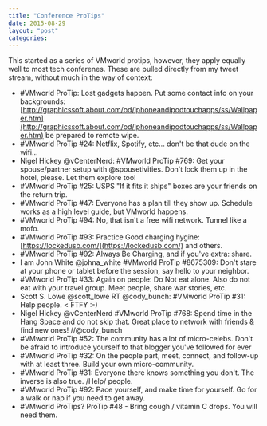 ```yaml
---
title: "Conference ProTips"
date: 2015-08-29
layout: "post"
categories: 
---
```


This started as a series of VMworld protips, however, they apply equally well to most tech conferenes. These are pulled directly from my tweet stream, without much in the way of context:

- #VMworld ProTip: Lost gadgets happen. Put some contact info on your backgrounds: [http://graphicssoft.about.com/od/iphoneandipodtouchapps/ss/Wallpaper.htm](http://graphicssoft.about.com/od/iphoneandipodtouchapps/ss/Wallpaper.htm) be prepared to remote wipe.
- #VMworld ProTip #24: Netflix, Spotify, etc... don't be that dude on the wifi...
- Nigel Hickey ‏@vCenterNerd: #VMworld ProTip #769: Get your spouse/partner setup with @spousetivities. Don't lock them up in the hotel, please. Let them explore too!
- #VMworld ProTip #25: USPS "If it fits it ships" boxes are your friends on the return trip.
- #VMworld ProTip #47: Everyone has a plan till they show up. Schedule works as a high level guide, but VMworld happens.
- #VMworld ProTip #94: No, that isn't a free wifi network. Tunnel like a mofo.
- #VMworld ProTip #93: Practice Good charging hygine: [https://lockedusb.com/](https://lockedusb.com/) and others.
- #VMworld ProTip #92: Always Be Charging, and if you've extra: share.
- I am John White ‏@johna_white #VMworld ProTip #8675309: Don't stare at your phone or tablet before the session, say hello to your neighbor.
- #VMworld ProTip #33: Again on people: Do Not eat alone. Also do not eat with your travel group. Meet people, share war stories, etc.
- Scott S. Lowe ‏@scott_lowe RT @cody_bunch: #VMworld ProTip #31: Help people. < FTFY :-)
- Nigel Hickey ‏@vCenterNerd #VMworld ProTip #768: Spend time in the Hang Space and do not skip that. Great place to network with friends & find new ones! //@cody_bunch
- #VMworld ProTip #52: The community has a lot of micro-celebs. Don't be afraid to introduce yourself to that blogger you've followed for ever
- #VMworld ProTip #32: On the people part, meet, connect, and follow-up with at least three. Build your own micro-community.
- #VMworld ProTip #31: Everyone there knows something you don't. The inverse is also true. /Help/ people.
- #VMworld ProTip #92: Pace yourself, and make time for yourself. Go for a walk or nap if you need to get away.
- #VMworld ProTips? ProTip #48 - Bring cough / vitamin C drops. You will need them.
